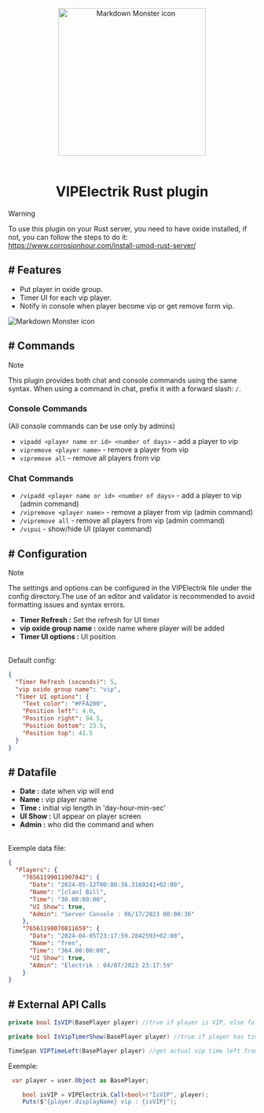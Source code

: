 <div align="center"><img src="https://i.imgur.com/wZQUa0l.png" alt="Markdown Monster icon" width=300/></div>
<br>

<h1 align="center">VIPElectrik Rust plugin</h1>

> [!WARNING]
> To use this plugin on your Rust server, you need to have oxide installed, if not, you can follow the steps to do it:
https://www.corrosionhour.com/install-umod-rust-server/

## # Features
* Put player in oxide group.
* Timer UI for each vip player.
* Notify in console when player become vip or get remove form vip.

<img src="https://i.imgur.com/RDR9R5c.png" alt="Markdown Monster icon" />

## # Commands
> [!NOTE]
> This plugin provides both chat and console commands using the same syntax. When using a command in chat, prefix it with a forward slash: `/`.

### Console Commands
(All console commands can be use only by admins) 
* `vipadd <player name or id> <number of days>` - add a player to vip <br>
* `vipremove <player name>` - remove a player from vip <br>
* `vipremove all` - remove all players from vip <br>

### Chat Commands
* `/vipadd <player name or id> <number of days>` - add a player to vip (admin command)<br>
* `/vipremove <player name>` - remove a player from vip (admin command)<br>
* `/vipremove all` - remove all players from vip (admin command)<br>
* `/vipui` - show/hide UI (player command) <br>

## # Configuration
> [!NOTE]
> The settings and options can be configured in the VIPElectrik file under the config directory.The use of an editor and validator is recommended to avoid formatting issues and syntax errors.
* **Timer Refresh :** Set the refresh for UI timer
* **vip oxide group name :** oxide name where player will be added
* **Timer UI options :** UI position
<br>
Default config:

```json
{
  "Timer Refresh (seconds)": 5,
  "vip oxide group name": "vip",
  "Timer UI options": {
    "Text color": "#FFA200",
    "Position left": 4.0,
    "Position right": 94.5,
    "Position bottom": 23.5,
    "Position top": 41.5
  }
}
```

## # Datafile
* **Date :** date when vip will end
* **Name :** vip player name
* **Time :** initial vip length in 'day-hour-min-sec'
* **UI Show :** UI appear on player screen
* **Admin :** who did the command and when
<br>
Exemple data file:

```json
{
  "Players": {
    "76561199011907842": {
      "Date": "2024-05-12T00:00:36.3169241+02:00",
      "Name": "[clan] Bill",
      "Time": "30.00:00:00",
      "UI Show": true,
      "Admin": "Server Console : 06/17/2023 00:00:36"
    },
    "76561198070811659": {
      "Date": "2024-04-05T23:17:59.2842593+02:00",
      "Name": "fren",
      "Time": "364.00:00:00",
      "UI Show": true,
      "Admin": "Electrik : 04/07/2023 23:17:59"
    }
}
```

## # External API Calls

```CS
private bool IsVIP(BasePlayer player) //true if player is VIP, else false.
```
```CS
private bool IsVipTimerShow(BasePlayer player) //true if player has timer ON, else false.
```
```CS
TimeSpan VIPTimeLeft(BasePlayer player) //get actual vip time left from player
```
Exemple:
```CS
 var player = user.Object as BasePlayer;

    bool isVIP = VIPElectrik.Call<bool>("IsVIP", player);
    Puts($"{player.displayName} vip : {isVIP}");
```
